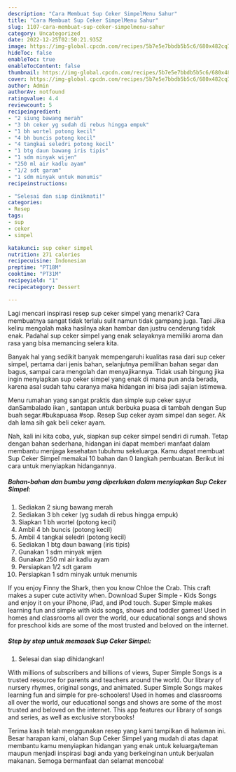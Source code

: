 ```yaml
---
description: "Cara Membuat Sup Ceker SimpelMenu Sahur"
title: "Cara Membuat Sup Ceker SimpelMenu Sahur"
slug: 1107-cara-membuat-sup-ceker-simpelmenu-sahur
category: Uncategorized
date: 2022-12-25T02:50:21.935Z
image: https://img-global.cpcdn.com/recipes/5b7e5e7bbdb5b5c6/680x482cq70/sup-ceker-simpel-foto-resep-utama.jpg
hideToc: false
enableToc: true
enableTocContent: false
thumbnail: https://img-global.cpcdn.com/recipes/5b7e5e7bbdb5b5c6/680x482cq70/sup-ceker-simpel-foto-resep-utama.jpg
cover: https://img-global.cpcdn.com/recipes/5b7e5e7bbdb5b5c6/680x482cq70/sup-ceker-simpel-foto-resep-utama.jpg
author: Admin
authorAv: notfound
ratingvalue: 4.4
reviewcount: 5
recipeingredient:
- "2 siung bawang merah"
- "3 bh ceker yg sudah di rebus hingga empuk"
- "1 bh wortel potong kecil"
- "4 bh buncis potong kecil"
- "4 tangkai seledri potong kecil"
- "1 btg daun bawang iris tipis"
- "1 sdm minyak wijen"
- "250 ml air kadlu ayam"
- "1/2 sdt garam"
- "1 sdm minyak untuk menumis"
recipeinstructions:

- "Selesai dan siap dinikmati!"
categories:
- Resep
tags:
- sup
- ceker
- simpel

katakunci: sup ceker simpel 
nutrition: 271 calories
recipecuisine: Indonesian
preptime: "PT18M"
cooktime: "PT31M"
recipeyield: "1"
recipecategory: Dessert

---
```



Lagi mencari inspirasi resep sup ceker simpel yang menarik? Cara membuatnya sangat tidak terlalu sulit namun tidak gampang juga. Tapi Jika keliru mengolah maka hasilnya akan hambar dan justru cenderung tidak enak. Padahal sup ceker simpel yang enak selayaknya memiliki aroma dan rasa yang bisa memancing selera kita.


Banyak hal yang sedikit banyak mempengaruhi kualitas rasa dari sup ceker simpel, pertama dari jenis bahan, selanjutnya pemilihan bahan segar dan bagus, sampai cara mengolah dan menyajikannya. Tidak usah bingung jika ingin menyiapkan sup ceker simpel yang enak di mana pun anda berada, karena asal sudah tahu caranya maka hidangan ini bisa jadi sajian istimewa.

Menu rumahan yang sangat praktis dan simple sup ceker sayur danSambalado ikan , santapan untuk berbuka puasa di tambah dengan Sup buah segar.#bukapuasa #sop. Resep Sup ceker ayam simpel dan seger. Ak dah lama sih gak beli ceker ayam.


Nah, kali ini kita coba, yuk, siapkan sup ceker simpel sendiri di rumah. Tetap dengan bahan sederhana, hidangan ini dapat memberi manfaat dalam membantu menjaga kesehatan tubuhmu sekeluarga. Kamu dapat membuat Sup Ceker Simpel memakai 10 bahan dan 0 langkah pembuatan. Berikut ini cara untuk menyiapkan hidangannya.

<!--inarticleads1-->

##### Bahan-bahan dan bumbu yang diperlukan dalam menyiapkan Sup Ceker Simpel:

1. Sediakan 2 siung bawang merah
1. Sediakan 3 bh ceker (yg sudah di rebus hingga empuk)
1. Siapkan 1 bh wortel (potong kecil)
1. Ambil 4 bh buncis (potong kecil)
1. Ambil 4 tangkai seledri (potong kecil)
1. Sediakan 1 btg daun bawang (iris tipis)
1. Gunakan 1 sdm minyak wijen
1. Gunakan 250 ml air kadlu ayam
1. Persiapkan 1/2 sdt garam
1. Persiapkan 1 sdm minyak untuk menumis


If you enjoy Finny the Shark, then you know Chloe the Crab. This craft makes a super cute activity when. Download Super Simple - Kids Songs and enjoy it on your iPhone, iPad, and iPod touch. ‎Super Simple makes learning fun and simple with kids songs, shows and toddler games! Used in homes and classrooms all over the world, our educational songs and shows for preschool kids are some of the most trusted and beloved on the internet. 

<!--inarticleads2-->

##### Step by step untuk memasak Sup Ceker Simpel:


1. Selesai dan siap dihidangkan!

With millions of subscribers and billions of views, Super Simple Songs is a trusted resource for parents and teachers around the world. Our library of nursery rhymes, original songs, and animated. Super Simple Songs makes learning fun and simple for pre-schoolers! Used in homes and classrooms all over the world, our educational songs and shows are some of the most trusted and beloved on the internet. This app features our library of songs and series, as well as exclusive storybooks! 

Terima kasih telah menggunakan resep yang kami tampilkan di halaman ini. Besar harapan kami, olahan Sup Ceker Simpel yang mudah di atas dapat membantu kamu menyiapkan hidangan yang enak untuk keluarga/teman maupun menjadi inspirasi bagi anda yang berkeinginan untuk berjualan makanan. Semoga bermanfaat dan selamat mencoba!
